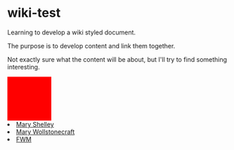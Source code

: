 # wiki-test
<style>
.box{
	width:100px;
	height:100px;
}
 
.red{
	background:#f00;
</style>
Learning to develop a wiki styled document.

The purpose is to develop content and link them together.

Not exactly sure what the content will be about, but I'll try to find something interesting.
<div class="box red"></div>
<li>
<a href="https://github.com/ifathewise/wiki-test/blob/master/Mary%20Shelley.md">Mary Shelley</a>
</li>
<li>
<a href="https://github.com/ifathewise/wiki-test/blob/master/Mary%20Wollstonecraft.md">Mary Wollstonecraft</a>
</li>
<li>
<a href="https://github.com/ifathewise/wiki-test/blob/master/FWM.md">FWM</a>
</li>
</div>

